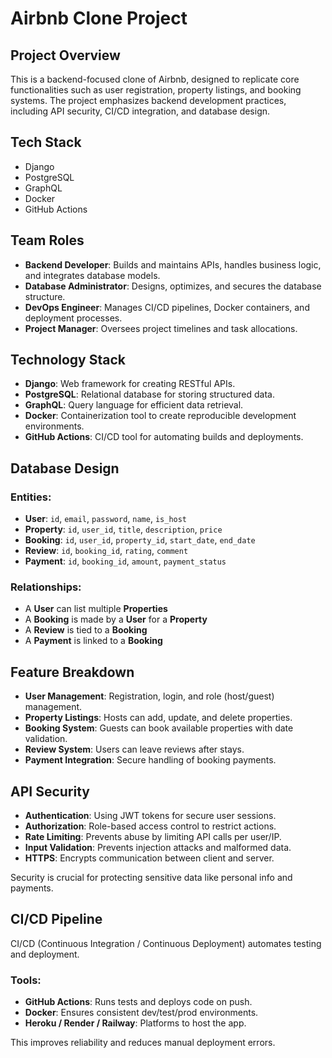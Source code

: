 # Airbnb Clone Project

## Project Overview
This is a backend-focused clone of Airbnb, designed to replicate core functionalities such as user registration, property listings, and booking systems. The project emphasizes backend development practices, including API security, CI/CD integration, and database design.

## Tech Stack
- Django
- PostgreSQL
- GraphQL
- Docker
- GitHub Actions


## Team Roles

- **Backend Developer**: Builds and maintains APIs, handles business logic, and integrates database models.
- **Database Administrator**: Designs, optimizes, and secures the database structure.
- **DevOps Engineer**: Manages CI/CD pipelines, Docker containers, and deployment processes.
- **Project Manager**: Oversees project timelines and task allocations.


## Technology Stack

- **Django**: Web framework for creating RESTful APIs.
- **PostgreSQL**: Relational database for storing structured data.
- **GraphQL**: Query language for efficient data retrieval.
- **Docker**: Containerization tool to create reproducible development environments.
- **GitHub Actions**: CI/CD tool for automating builds and deployments.


## Database Design

### Entities:
- **User**: `id`, `email`, `password`, `name`, `is_host`
- **Property**: `id`, `user_id`, `title`, `description`, `price`
- **Booking**: `id`, `user_id`, `property_id`, `start_date`, `end_date`
- **Review**: `id`, `booking_id`, `rating`, `comment`
- **Payment**: `id`, `booking_id`, `amount`, `payment_status`

### Relationships:
- A **User** can list multiple **Properties**
- A **Booking** is made by a **User** for a **Property**
- A **Review** is tied to a **Booking**
- A **Payment** is linked to a **Booking**


## Feature Breakdown

- **User Management**: Registration, login, and role (host/guest) management.
- **Property Listings**: Hosts can add, update, and delete properties.
- **Booking System**: Guests can book available properties with date validation.
- **Review System**: Users can leave reviews after stays.
- **Payment Integration**: Secure handling of booking payments.


## API Security

- **Authentication**: Using JWT tokens for secure user sessions.
- **Authorization**: Role-based access control to restrict actions.
- **Rate Limiting**: Prevents abuse by limiting API calls per user/IP.
- **Input Validation**: Prevents injection attacks and malformed data.
- **HTTPS**: Encrypts communication between client and server.

Security is crucial for protecting sensitive data like personal info and payments.


## CI/CD Pipeline

CI/CD (Continuous Integration / Continuous Deployment) automates testing and deployment.

### Tools:
- **GitHub Actions**: Runs tests and deploys code on push.
- **Docker**: Ensures consistent dev/test/prod environments.
- **Heroku / Render / Railway**: Platforms to host the app.

This improves reliability and reduces manual deployment errors.
